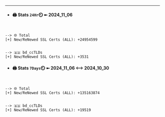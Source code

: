 

---
- #### 🖨️ **Stats** `24Hr`⏲️ ➼ 2024_11_06
```console


--> 🌐 Total
[+] New/ReNewed SSL Certs (ALL): +24954599


--> 🇧🇩 bd_ccTLDs
[+] New/ReNewed SSL Certs (ALL): +3531

```

- #### 🖨️ **Stats** `7Days`⏲️ ➼ 2024_11_06 <--> 2024_10_30
```console


--> 🌐 Total
[+] New/ReNewed SSL Certs (ALL): +135163874


--> 🇧🇩 bd_ccTLDs
[+] New/ReNewed SSL Certs (ALL): +19519

```


